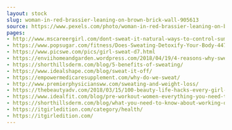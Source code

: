```yaml
---
layout: stock
slug: woman-in-red-brassier-leaning-on-brown-brick-wall-905613
source: https://www.pexels.com/photo/woman-in-red-brassier-leaning-on-brown-brick-wall-905613/
pages:
- http://www.mscareergirl.com/dont-sweat-it-natural-ways-to-control-summer-sweating/
- https://www.popsugar.com/fitness/Does-Sweating-Detoxify-Your-Body-44743863
- https://www.picswe.com/pics/girl-sweat-d7.html
- https://enviihomeandgarden.wordpress.com/2018/04/19/4-reasons-why-sweating-is-important/
- https://shorthillsderm.com/blog/5-benefits-of-sweating/
- https://www.idealshape.com/blog/sweat-it-off/
- https://empowermedicaresupplement.com/why-do-we-sweat/
- http://www.premierphysiciansww.com/sweating-and-weight-loss/
- https://thebeautyadv.com/2018/03/15/100-beauty-life-hacks-every-girl-should-know-ultimate-life-hacks/
- https://www.idealfit.com/blog/pre-workout-women-everything-you-need-to-know/
- https://shorthillsderm.com/blog/what-you-need-to-know-about-working-out-while-wearing-makeup/
- https://itgirledition.com/category/health/
- https://itgirledition.com/
---
```

